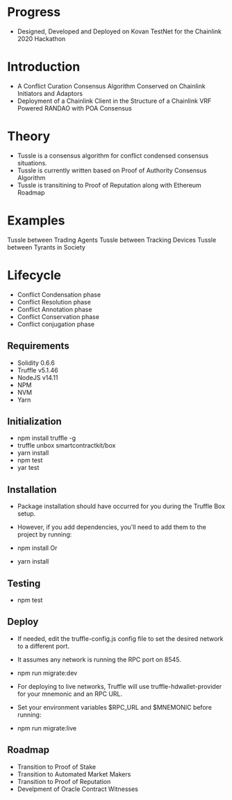 # Progress
* Designed, Developed and Deployed on Kovan TestNet for the Chainlink 2020 Hackathon

# Introduction
* A Conflict Curation Consensus Algorithm Conserved on Chainlink Initiators and Adaptors
* Deployment of a Chainlink Client in the Structure of a Chainlink VRF Powered RANDAO with POA Consensus

# Theory
* Tussle is a consensus algorithm for conflict condensed consensus situations.
* Tussle is currently written based on Proof of Authority Consensus Algorithm
* Tussle is transitining to Proof of Reputation along with Ethereum Roadmap

# Examples
Tussle between Trading Agents
Tussle between Tracking Devices
Tussle between Tyrants in Society

# Lifecycle
* Conflict Condensation phase
* Conflict Resolution phase
* Conflict Annotation phase
* Conflict Conservation phase
* Conflict conjugation phase

## Requirements
* Solidity 0.6.6
* Truffle v5.1.46
* NodeJS v14.11
* NPM
* NVM
* Yarn

## Initialization

* npm install truffle -g
* truffle unbox smartcontractkit/box
* yarn install
* npm test
* yar test

## Installation
* Package installation should have occurred for you during the Truffle Box setup. 
* However, if you add dependencies, you'll need to add them to the project by running:

* npm install Or
* yarn install

## Testing 
* npm test

## Deploy

* If needed, edit the truffle-config.js config file to set the desired network to a different port. 
* It assumes any network is running the RPC port on 8545.

* npm run migrate:dev

* For deploying to live networks, Truffle will use truffle-hdwallet-provider for your mnemonic and an RPC URL. 
* Set your environment variables $RPC_URL and $MNEMONIC before running:

* npm run migrate:live

## Roadmap
* Transition to Proof of Stake
* Transition to Automated Market Makers
* Transition to Proof of Reputation
* Develpment of Oracle Contract Witnesses 
